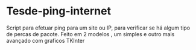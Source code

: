 # Tesde-ping-internet
Script para efetuar ping para um site ou IP, para verificar se há algum tipo de percas de pacote.
Feito em 2 modelos , um simples e outro mais avançado com graficos TKInter
